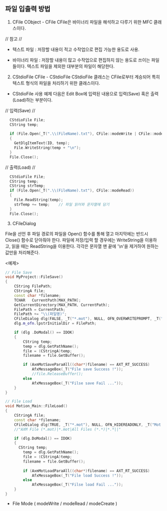 ## 파일 입출력 방법

1. CFile
CObject - CFile
CFile은 바이너리 파일을 해석하고 다루기 위한 MFC 클래스이다.

// 참고 //
- 텍스트 파일
: 저장할 내용이 적고 수작업으로 편집 가능한 용도로 사용.

- 바이너리 파일
: 저장할 내용이 많고 수작업으로 편집하지 않는 용도로 쓰이는 파일들이다. 텍스트 파일을 제외한 대부분의 파일이 해당한다.


2. CStdioFile
CFile - CStdioFile
CStdioFile 클래스는 CFile로부터 계승되어 특히 텍스트 형식의 파일을 처리하기 위한 클래스이다.

* CStdioFile 사용 예제
다음은 Edit Box에 입력된 내용으로 입력(Save) 혹은 출력(Load)하는 부분이다.

// 입력(Save) //
```cpp
  CStdioFile File;
  CString temp;
  
  if (File.Open(_T(".\\(FileName).txt"), CFile::modeWrite | CFile::modeCreate))
  {
    GetDlgItemText(ID, temp);
    File.WriteString(temp + "\n");
  }
  File.Close();
```
// 출력(Load) //
```cpp
  CStdioFile File;
  CString temp;
  CString strTemp;
  if (File.Open(_T(".\\(FileName).txt"), CFile::modeRead))
  {
    File.ReadString(temp);
    strTemp += temp;    // 파일 읽어와 문자열에 담기
  }
  File.Close();
```


3. CFileDialog

File을 선언 후 파일 경로의 파일을 Open() 함수를 통해 열고 마지막에는 반드시 Close() 함수로 닫아줘야 한다.
파일에 저장/입력 할 경우에는 WriteString을 이용하고, 읽을 때는 ReadString을 이용한다.
각각은 문자열 맨 끝에 '\n'을 제거하여 원하는 값만을 처리해준다.

<예제>
```cpp
// File Save
void MyProject::FileSave()
{
	CString FilePath;
	CStringA file;
	const char *filename;
	TCHAR	CurrentPath[MAX_PATH];
	GetCurrentDirectory(MAX_PATH, CurrentPath);
	FilePath = CurrentPath;
	FilePath += "\\(파일명)";
	CFileDialog dlg(FALSE, _T("*.mot"), NULL, OFN_OVERWRITEPROMPT, _T("Mot Files(*.mot)|*.mot|"), NULL);
	dlg.m_ofn.lpstrInitialDir = FilePath;

	if (dlg .DoModal() == IDOK)
	{
		CString temp;
		temp = dlg.GetPathName();
		file = (CStringA)temp;
		filename = file.GetBuffer();

		if (AxmMotSaveParaAll((char*)filename) == AXT_RT_SUCCESS)
			AfxMessageBox(_T("File save Success !"));
			//file.ReleaseBuffer();
		else
			AfxMessageBox(_T("Filse save Fail ..."));
	}
}
```

```cpp
// File Load
void Motion_Main::FileLoad()
{
	CStringA file;
	const char *filename;
	CFileDialog dlg(TRUE, _T("*.mot"), NULL, OFN_HIDEREADONLY, _T("Mot Files(*.mot)|*.mot|"), NULL);
	//"AXM File (*.mot)|*.mot|All Files (*.*)|*.*||"

	if (dlg.DoModal() == IDOK)
	{
	  CString temp;
		temp = dlg.GetPathName();
		file = (CStringA)temp;
		filename = file.GetBuffer();
    
		if (AxmMotLoadParaAll((char*)filename) == AXT_RT_SUCCESS)
			AfxMessageBox(_T("File load Success !"));
		else
			AfxMessageBox(_T("Filse load Fail ..."));
	}
}
```



* File Mode ( modeWrite  /  modeRead  /  modeCreate )
